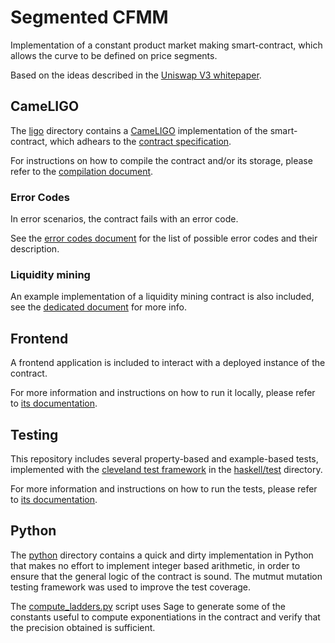 # Segmented CFMM

Implementation of a constant product market making smart-contract, which allows
the curve to be defined on price segments.

Based on the ideas described in the [Uniswap V3 whitepaper](https://uniswap.org/whitepaper-v3.pdf).

## CameLIGO

The [ligo](ligo) directory contains a [CameLIGO](https://ligolang.org/)
implementation of the smart-contract, which adhears to the
[contract specification](docs/specification.md).

For instructions on how to compile the contract and/or its storage, please refer
to the [compilation document](docs/compilation.md).

### Error Codes

In error scenarios, the contract fails with an error code.

See the [error codes document](docs/error-codes.md) for the list of possible
error codes and their description.

### Liquidity mining

An example implementation of a liquidity mining contract is also included, see
the [dedicated document](docs/liquidity-mining.md) for more info.

## Frontend

A frontend application is included to interact with a deployed instance of
the contract.

For more information and instructions on how to run it locally, please refer to
[its documentation](frontend/README.md).

## Testing

This repository includes several property-based and example-based tests, implemented with the
[cleveland test framework](https://gitlab.com/morley-framework/morley/-/tree/master/code/cleveland)
in the [haskell/test](haskell/test) directory.

For more information and instructions on how to run the tests, please refer to
[its documentation](haskell/README.md).


## Python

The [python](python) directory contains a quick and dirty implementation in Python that makes no effort to implement
integer based arithmetic, in order to ensure that the general logic of the contract is sound. The mutmut mutation
testing framework was used to improve the test coverage.

The [compute_ladders.py](python/compute_ladders.py) script uses Sage to generate some of the constants useful to compute
exponentiations in the contract and verify that the precision obtained is sufficient.
